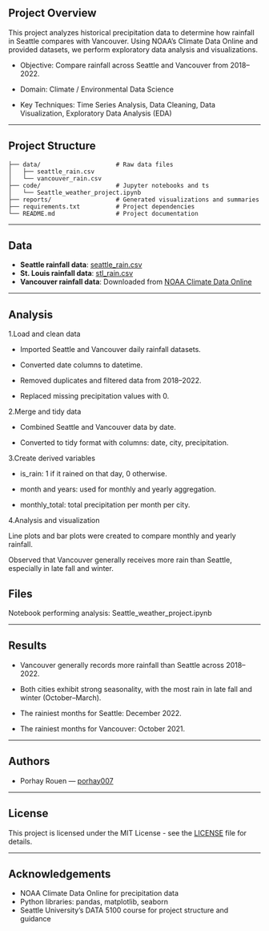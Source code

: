## Project Overview

This project analyzes historical precipitation data to determine how rainfall in Seattle compares with Vancouver.
Using NOAA’s Climate Data Online and provided datasets, we perform exploratory data analysis and visualizations.

- Objective: Compare rainfall across Seattle and Vancouver from 2018–2022.

- Domain: Climate / Environmental Data Science

- Key Techniques: Time Series Analysis, Data Cleaning, Data Visualization, Exploratory Data Analysis (EDA)
---

## Project Structure

```
├── data/                     # Raw data files
│   ├── seattle_rain.csv
│   └── vancouver_rain.csv
├── code/                     # Jupyter notebooks and ts
│   └── Seattle_weather_project.ipynb
├── reports/                  # Generated visualizations and summaries
├── requirements.txt          # Project dependencies
└── README.md                 # Project documentation

```

---

## Data

- **Seattle rainfall data**: [seattle_rain.csv](https://github.com/brian-fischer/DATA-5100/blob/main/weather/seattle_rain.csv)
- **St. Louis rainfall data**: [stl_rain.csv](https://github.com/brian-fischer/DATA-5100/blob/main/weather/stl_rain.csv)
- **Vancouver rainfall data**: Downloaded from [NOAA Climate Data Online](https://www.ncei.noaa.gov/cdo-web/)


---

## Analysis

1.Load and clean data

- Imported Seattle and Vancouver daily rainfall datasets.

- Converted date columns to datetime.

- Removed duplicates and filtered data from 2018–2022.

- Replaced missing precipitation values with 0.

2.Merge and tidy data

- Combined Seattle and Vancouver data by date.

- Converted to tidy format with columns: date, city, precipitation.

3.Create derived variables

- is_rain: 1 if it rained on that day, 0 otherwise.

- month and years: used for monthly and yearly aggregation.

- monthly_total: total precipitation per month per city.

4.Analysis and visualization

Line plots and bar plots were created to compare monthly and yearly rainfall.

Observed that Vancouver generally receives more rain than Seattle, especially in late fall and winter.

## Files

Notebook performing analysis: Seattle_weather_project.ipynb

---

## Results

- Vancouver generally records more rainfall than Seattle across 2018–2022.

- Both cities exhibit strong seasonality, with the most rain in late fall and winter (October–March).

- The rainiest months for Seattle: December 2022.

- The rainiest months for Vancouver: October 2021.

---

## Authors

- Porhay Rouen — [porhay007](https://github.com/porhay007)

---

## License

This project is licensed under the MIT License - see the [LICENSE](LICENSE) file for details.

---

## Acknowledgements

- NOAA Climate Data Online for precipitation data
- Python libraries: pandas, matplotlib, seaborn
- Seattle University’s DATA 5100 course for project structure and guidance
